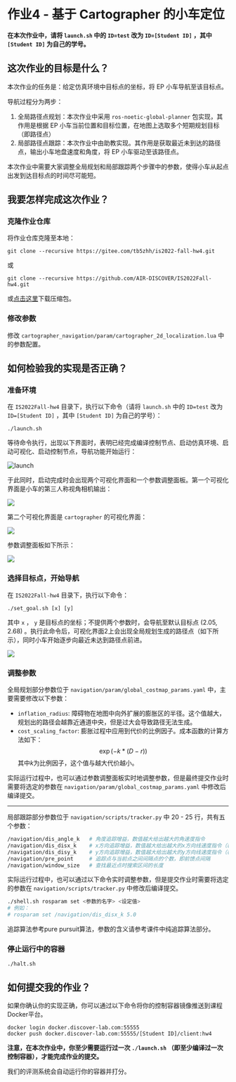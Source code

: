 # 作业4 - 基于 Cartographer 的小车定位

**在本次作业中，请将 `launch.sh` 中的 `ID=test` 改为 `ID=[Student ID]` ，其中 `[Student ID]` 为自己的学号。**

## 这次作业的目标是什么？

本次作业的任务是：给定仿真环境中目标点的坐标，将 EP 小车导航至该目标点。

导航过程分为两步：

1. 全局路径点规划：本次作业中采用 `ros-noetic-global-planner` 包实现，其作用是根据 EP 小车当前位置和目标位置，在地图上选取多个短期规划目标（即路径点）
2. 局部路径点跟踪：本次作业中由助教实现。其作用是获取最近未到达的路径点，输出小车地盘速度和角度，将 EP 小车驱动至该路径点。

本次作业中需要大家调整全局规划和局部跟踪两个步骤中的参数，使得小车从起点出发到达目标点的时间尽可能短。

## 我要怎样完成这次作业？

### 克隆作业仓库

将作业仓库克隆至本地：

```
git clone --recursive https://gitee.com/tb5zhh/is2022-fall-hw4.git
```

或

```
git clone --recursive https://github.com/AIR-DISCOVER/IS2022Fall-hw4.git
```

或[点击这里](TODO)下载压缩包。

### 修改参数

修改 `cartographer_navigation/param/cartographer_2d_localization.lua` 中的参数配置。


## 如何检验我的实现是否正确？

### 准备环境

在 `IS2022Fall-hw4` 目录下，执行以下命令（请将 `launch.sh` 中的 `ID=test` 改为 `ID=[Student ID]` ，其中 `[Student ID]` 为自己的学号）：

```shell
./launch.sh
```

等待命令执行，出现以下界面时，表明已经完成编译控制节点、启动仿真环境、启动可视化、启动控制节点，导航功能开始运行：

![launch](assets/hw4-out.png)


于此同时，启动完成时会出现两个可视化界面和一个参数调整面板。第一个可视化界面是小车的第三人称视角相机输出：

![](assets/hw4-vis.png)

第二个可视化界面是 `cartographer` 的可视化界面：

![](assets/hw4-rviz.png)

参数调整面板如下所示：

![](assets/hw4-rqt.png)

### 选择目标点，开始导航

在 `IS2022Fall-hw4` 目录下，执行以下命令：

```shell
./set_goal.sh [x] [y]
```

其中 `x` ， `y` 是目标点的坐标；不提供两个参数时，会导航至默认目标点 $(2.05, 2.68)$ 。执行此命令后，可视化界面2上会出现全局规划生成的路径点（如下所示），同时小车开始逐步向最近未达到路径点前进。

![](assets/hw4-nav.png)

### 调整参数

全局规划部分参数位于 `navigation/param/global_costmap_params.yaml` 中，主要需要修改以下参数：
* `inflation_radius`: 障碍物在地图中向外扩展的膨胀区的半径。这个值越大，规划出的路径会越靠近通道中央，但是过大会导致路径无法生成。
* `cost_scaling_factor`: 膨胀过程中应用到代价的比例因子。成本函数的计算方法如下：
$$
\exp(-k * (D - r))
$$
  其中$k$为比例因子，这个值与越大代价越小。

实际运行过程中，也可以通过参数调整面板实时地调整参数，但是最终提交作业时需要将选定的参数在 `navigation/param/global_costmap_params.yaml` 中修改后编译提交。

---

局部跟踪部分参数位于 `navigation/scripts/tracker.py` 中 20 - 25 行，共有五个参数：

```bash
/navigation/dis_angle_k   # 角度追踪增益，数值越大给出越大的角速度指令
/navigation/dis_disx_k    # x方向追踪增益，数值越大给出越大的x方向线速度指令（相对世界坐标系）
/navigation/dis_disy_k    # y方向追踪增益，数值越大给出越大的y方向线速度指令（相对世界坐标系）
/navigation/pre_point     # 追踪点与当前点之间间隔点的个数，即前馈点间隔
/navigation/window_size   # 查找最近点时搜索区间的长度
```

实际运行过程中，也可以通过以下命令实时调整参数，但是提交作业时需要将选定的参数在 `navigation/scripts/tracker.py` 中修改后编译提交。

```bash
./shell.sh rosparam set <参数的名字> <设定值>
# 例如：
# rosparam set /navigation/dis_disx_k 5.0
```

追踪算法参考pure pursuit算法，参数的含义请参考课件中纯追踪算法部分。


### 停止运行中的容器

```shell
./halt.sh
```

## 如何提交我的作业？

如果你确认你的实现正确，你可以通过以下命令将你的控制容器镜像推送到课程Docker平台。

```shell
docker login docker.discover-lab.com:55555
docker push docker.discover-lab.com:55555/[Student ID]/client:hw4
```

**注意，在本次作业中，你至少需要运行过一次 `./launch.sh` （即至少编译过一次控制容器），才能完成作业的提交。**

我们的评测系统会自动运行你的容器并打分。    